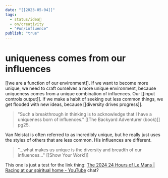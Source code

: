 ```yaml
---
date: "[[2023-05-04]]"
tags:
  - status/idea🌱
  - on/creativity
  - "#on/influence"
publish: "true"
---
```

# uniqueness comes from our influences


[[we are a function of our environment]]. 
If we want to become more unique, we need to craft ourselves a more unique environment, because uniqueness comes from a unique combination of influences. Our [[input controls output]]. If we make a habit of seeking out less common things, we get flooded with new ideas, because [[diversity drives progress]]. 


> "Such a breakthrough in thinking is to acknowledge that I have a uniqueness born of influences." [[The Backyard Adventurer (book)]] pg25. 

Van Neistat is often referred to as incredibly unique, but he really just uses the styles of others that are less common. His influences are different.

> "...what makes us unique is the diversity and breadth of our influences..." [[Show Your Work!]]




This one is just a test for the link thing: [The 2024 24 Hours of Le Mans | Racing at our spiritual home - YouTube](https://www.youtube.com/watch?v=l3rh9ed9aBY)
chat?